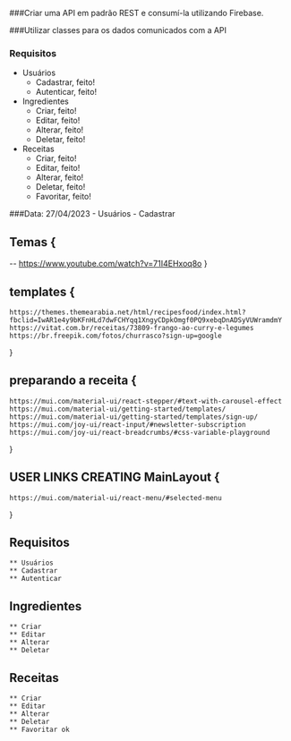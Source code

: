 ###Criar uma API em padrão REST e consumí-la utilizando Firebase.

###Utilizar classes para os dados comunicados com a API

### Requisitos

- Usuários
    - Cadastrar, feito!
    - Autenticar, feito!
- Ingredientes
    - Criar, feito!
    - Editar, feito!
    - Alterar, feito!
    - Deletar, feito!
- Receitas
    - Criar, feito!
    - Editar, feito!
    - Alterar, feito!
    - Deletar, feito!
    - Favoritar, feito!

###Data: 27/04/2023
    - Usuários
    - Cadastrar

## Temas {
   -- https://www.youtube.com/watch?v=71I4EHxoq8o
}
## templates {
    https://themes.themearabia.net/html/recipesfood/index.html?fbclid=IwAR1e4y9bKFnHLd7dwFCHYqq1XngyCDpkOmgf0PQ9xebqDnADSyVUWramdmY
    https://vitat.com.br/receitas/73809-frango-ao-curry-e-legumes
    https://br.freepik.com/fotos/churrasco?sign-up=google
}
## preparando a receita {
    https://mui.com/material-ui/react-stepper/#text-with-carousel-effect
    https://mui.com/material-ui/getting-started/templates/
    https://mui.com/material-ui/getting-started/templates/sign-up/
    https://mui.com/joy-ui/react-input/#newsletter-subscription
    https://mui.com/joy-ui/react-breadcrumbs/#css-variable-playground
}
## USER LINKS CREATING MainLayout {
    https://mui.com/material-ui/react-menu/#selected-menu
}
## Requisitos
    ** Usuários
    ** Cadastrar
    ** Autenticar
## Ingredientes
    ** Criar
    ** Editar
    ** Alterar
    ** Deletar
## Receitas
    ** Criar
    ** Editar
    ** Alterar
    ** Deletar
    ** Favoritar ok